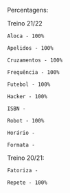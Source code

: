 Percentagens:

Treino 21/22

    Aloca - 100%

    Apelidos - 100%

    Cruzamentos - 100%

    Frequência - 100%

    Futebol - 100%

    Hacker - 100%

    ISBN -

    Robot - 100%
    
    Horário - 
    
    Formata - 

Treino 20/21:

    Fatoriza - 
    
    Repete - 100%
    
